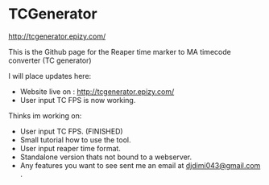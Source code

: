 # TCGenerator
http://tcgenerator.epizy.com/

This is the Github page for the Reaper time marker to MA timecode converter (TC generator)

I will place updates here:
  - Website live on : http://tcgenerator.epizy.com/
  - User input TC FPS is now working.
  
Thinks im working on:
  - User input TC FPS. (FINISHED)
  - Small tutorial how to use the tool.
  - User input reaper time format.
  - Standalone version thats not bound to a webserver.
  - Any features you want to see sent me an email at djdimi043@gmail.com .
